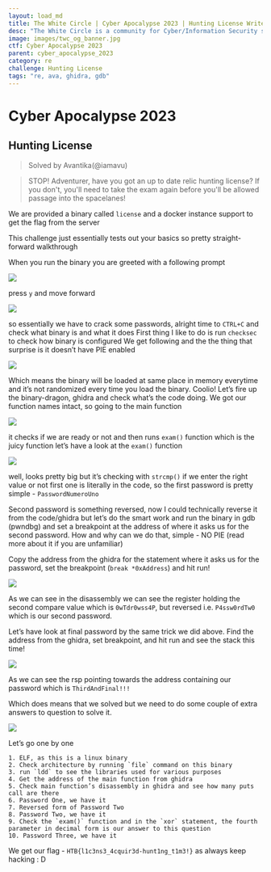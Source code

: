 ```yaml
---
layout: load_md
title: The White Circle | Cyber Apocalypse 2023 | Hunting License Writeup
desc: "The White Circle is a community for Cyber/Information Security students, enthusiasts and professionals. You can discuss anything related to Security, share your knowledge with others, get help when you need it and proceed further in your journey with amazing people from all over the world."
image: images/twc_og_banner.jpg
ctf: Cyber Apocalypse 2023
parent: cyber_apocalypse_2023
category: re
challenge: Hunting License
tags: "re, ava, ghidra, gdb"
---
```


<h1 class="heading card-title white-text">Cyber Apocalypse 2023</h1>

## Hunting License 
> Solved by Avantika(@iamavu)
    
> STOP! Adventurer, have you got an up to date relic hunting license? If you don't, you'll need to take the exam again before you'll be allowed passage into the spacelanes!

We are provided a binary called `license`  and a docker instance support to get the flag from the server

This challenge just essentially tests out your basics so pretty straight-forward walkthrough

When you run the binary you are greeted with a following prompt

![](https://i.imgur.com/awffQL5.png)


press `y` and move forward 

![](https://i.imgur.com/Xr5NE86.png)


so essentially we have to crack some passwords, alright time to `CTRL+C` and check what binary is and what it does
First thing I like to do is run `checksec` to check how binary is configured
We get following and the the thing that surprise is it doesn’t have PIE enabled

![](https://i.imgur.com/oIRrv7L.png)


Which means the binary will be loaded at same place in memory everytime and it’s not randomized every time you load the binary.
Coolio!
Let’s fire up the binary-dragon, ghidra and check what’s the code doing.
We got our function names intact, so going to the main function

![](https://i.imgur.com/PQ7vAMw.png)


it checks if we are ready or not and then runs `exam()` function which is the juicy function 
let’s have a look at the `exam()` function 

![](https://i.imgur.com/FlUGwCC.png)


well, looks pretty big but it’s checking with `strcmp()` if we enter the right value or not
first one is literally in the code, so the first password is pretty simple - `PasswordNumeroUno`

Second password is something reversed, now I could technically reverse it from the code/ghidra but let’s do the smart work and run the binary in gdb (pwndbg) and set a breakpoint at the address of where it asks us for the second password.
How and why can we do that, simple - NO PIE (read more about it if you are unfamiliar)

Copy the address from the ghidra for the statement where it asks us for the password, set the breakpoint (`break *0xAddress`) and hit run!

![](https://i.imgur.com/Jp1wBMz.png)


As we can see in the disassembly we can see the register holding the second compare value which is `0wTdr0wss4P`, but reversed i.e. `P4ssw0rdTw0` which is our second password.

Let’s have look at final password by the same trick we did above. Find the address from the ghidra, set breakpoint, and hit run and see the stack this time!

![](https://i.imgur.com/x5z2aC5.png)


As we can see the rsp pointing towards the address containing our password which is `ThirdAndFinal!!!`

Which does means that we solved but we need to do some couple of extra answers to question to solve it.

![](https://i.imgur.com/A0vFJjD.png)


Let’s go one by one

```
1. ELF, as this is a linux binary
2. Check architecture by running `file` command on this binary
3. run `ldd` to see the libraries used for various purposes
4. Get the address of the main function from ghidra
5. Check main function’s disassembly in ghidra and see how many puts call are there
6. Password One, we have it
7. Reversed form of Password Two
8. Password Two, we have it
9. Check the `exam()` function and in the `xor` statement, the fourth parameter in decimal form is our answer to this question
10. Password Three, we have it
```

We get our flag - `HTB{l1c3ns3_4cquir3d-hunt1ng_t1m3!}`
as always keep hacking : D


